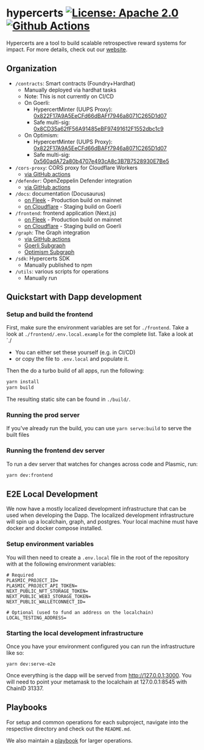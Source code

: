 # hypercerts [![License: Apache 2.0][license-badge]][license] [![Github Actions][gha-badge]][gha]

[license]: https://opensource.org/license/apache-2-0/
[license-badge]: https://img.shields.io/badge/License-Apache2.0-blue.svg
[gha]: https://github.com/hypercerts-org/hypercerts/actions/workflows/ci-default.yml
[gha-badge]: https://github.com/hypercerts-org/hypercerts/actions/workflows/ci-default.yml/badge.svg

Hypercerts are a tool to build scalable retrospective reward systems for impact.
For more details, check out our [website](https://hypercerts.org/).

## Organization

- `/contracts`: Smart contracts (Foundry+Hardhat)
  - Manually deployed via hardhat tasks
  - Note: This is not currently on CI/CD
  - On Goerli:
    - HypercertMinter (UUPS Proxy): [0x822F17A9A5EeCFd66dBAFf7946a8071C265D1d07](https://goerli.etherscan.io/address/0x822F17A9A5EeCFd66dBAFf7946a8071C265D1d07)
    - Safe multi-sig: [0x8CD35a62fF56A91485eBF97491612F1552dbc1c9](https://goerli.etherscan.io/address/0x8CD35a62fF56A91485eBF97491612F1552dbc1c9)
  - On Optimism:
    - HypercertMinter (UUPS Proxy): [0x822F17A9A5EeCFd66dBAFf7946a8071C265D1d07](https://optimistic.etherscan.io/address/0x822F17A9A5EeCFd66dBAFf7946a8071C265D1d07)
    - Safe multi-sig: [0x560adA72a80b4707e493cA8c3B7B7528930E7Be5](https://optimistic.etherscan.io/address/0x560adA72a80b4707e493cA8c3B7B7528930E7Be5)
- `/cors-proxy`: CORS proxy for Cloudflare Workers
  - [via GitHub actions](https://github.com/hypercerts-org/hypercerts/actions/workflows/deploy-cors-proxy.yml)
- `/defender`: OpenZeppelin Defender integration
  - [via GitHub actions](https://github.com/hypercerts-org/hypercerts/actions/workflows/deploy-defender.yml)
- `/docs`: documentation (Docusaurus)
  - [on Fleek](https://hypercerts.on.fleek.co/docs/) - Production build on mainnet
  - [on Cloudflare](https://testnet.hypercerts.org/docs) - Staging build on Goerli
- `/frontend`: frontend application (Next.js)
  - [on Fleek](https://hypercerts.on.fleek.co/) - Production build on mainnet
  - [on Cloudflare](https://testnet.hypercerts.org) - Staging build on Goerli
- `/graph`: The Graph integration
  - [via GitHub actions](https://github.com/hypercerts-org/hypercerts/actions/workflows/deploy-graph.yml)
  - [Goerli Subgraph](https://thegraph.com/hosted-service/subgraph/hypercerts-admin/hypercerts-testnet)
  - [Optimism Subgraph](https://thegraph.com/hosted-service/subgraph/hypercerts-admin/hypercerts-optimism-mainnet)
- `/sdk`: Hypercerts SDK
  - Manually published to npm
- `/utils`: various scripts for operations
  - Manually run

## Quickstart with Dapp development

### Setup and build the frontend

First, make sure the environment variables are set for `./frontend`.
Take a look at `./frontend/.env.local.example` for the complete list.
Take a look at `./
- You can either set these yourself (e.g. in CI/CD)
- or copy the file to `.env.local` and populate it.

Then the do a turbo build of all apps, run the following:

```bash
yarn install
yarn build
```

The resulting static site can be found in `./build/`.

### Running the prod server

If you've already run the build, you can use `yarn serve:build` to serve the built files

### Running the frontend dev server

To run a dev server that watches for changes across code and Plasmic, run:

```bash
yarn dev:frontend
```

## E2E Local Development

We now have a mostly localized development infrastructure that can be used when
developing the Dapp. The localized development infrastructure will spin up a
localchain, graph, and postgres. Your local machine must
have docker and docker compose installed.

### Setup environment variables

You will then need to create a `.env.local` file in the root of the repository with at the following environment variables:

```
# Required
PLASMIC_PROJECT_ID=
PLASMIC_PROJECT_API_TOKEN=
NEXT_PUBLIC_NFT_STORAGE_TOKEN=
NEXT_PUBLIC_WEB3_STORAGE_TOKEN=
NEXT_PUBLIC_WALLETCONNECT_ID=

# Optional (used to fund an address on the localchain)
LOCAL_TESTING_ADDRESS=
```

### Starting the local development infrastructure

Once you have your environment configured you can run the infrastructure like so:

```
yarn dev:serve-e2e
```

Once everything is the dapp will be served from http://127.0.0.1:3000. You will
need to point your metamask to the localchain at 127.0.0.1:8545 with ChainID 31337.

## Playbooks

For setup and common operations for each subproject, navigate into the respective directory and check out the `README.md`.

We also maintain a [playbook](https://hypercerts.org/docs/devops) for larger operations.
